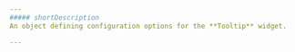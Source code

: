 ```yaml
---
##### shortDescription
An object defining configuration options for the **Tooltip** widget.

---
```

